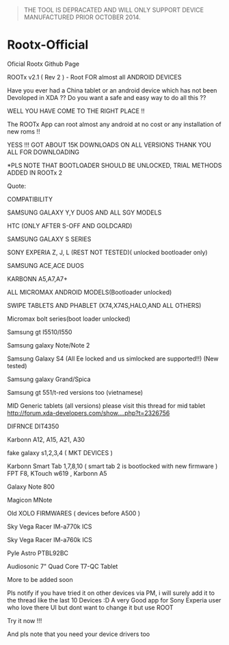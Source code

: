 > THE TOOL IS DEPRACATED AND WILL ONLY SUPPORT DEVICE MANUFACTURED PRIOR OCTOBER 2014.


Rootx-Official
==============

Oficial Rootx Github Page

ROOTx v2.1 ( Rev 2 ) - Root FOR almost all ANDROID DEVICES

Have you ever had a China tablet or an android device which has not been Devoloped in XDA ?? Do you want a safe and easy way to do all this ??

WELL YOU HAVE COME TO THE RIGHT PLACE !!

The ROOTx App can root almost any android at no cost or any installation of new roms !!

YESS !!! GOT ABOUT 15K DOWNLOADS ON ALL VERSIONS  THANK YOU ALL FOR DOWNLOADING 

*PLS NOTE THAT BOOTLOADER SHOULD BE UNLOCKED, TRIAL METHODS ADDED IN ROOTx 2


Quote:

COMPATIBILITY 

SAMSUNG GALAXY Y,Y DUOS AND ALL SGY MODELS

HTC (ONLY AFTER S-OFF AND GOLDCARD)

SAMSUNG GALAXY S SERIES

SONY EXPERIA Z, J, L (REST NOT TESTED)( unlocked bootloader only)

SAMSUNG ACE,ACE DUOS

KARBONN A5,A7,A7+

ALL MICROMAX ANDROID MODELS(Bootloader unlocked)

SWIPE TABLETS AND PHABLET (X74,X74S,HALO,AND ALL OTHERS)

Micromax bolt series(boot loader unlocked)

Samsung gt I5510/I550

Samsung galaxy Note/Note 2

Samsung Galaxy S4 (All Ee locked and us simlocked are supported!!) (New tested)

Samsung galaxy Grand/Spica

Samsung gt 551/t-red versions too (vietnamese)

MID Generic tablets (all versions)
please visit this thread for mid tablet
http://forum.xda-developers.com/show....php?t=2326756

DIFRNCE DIT4350

Karbonn A12, A15, A21, A30

fake galaxy s1,2,3,4 ( MKT DEVICES )

Karbonn Smart Tab 1,7,8,10
( smart tab 2 is bootlocked with new firmware  )
FPT F8, KTouch w619 , Karbonn A5

Galaxy Note 800

Magicon MNote

Old XOLO FIRMWARES ( devices before A500 )

Sky Vega Racer IM-a770k ICS 

Sky Vega Racer IM-a760k ICS

Pyle Astro PTBL92BC

Audiosonic 7" Quad Core T7-QC Tablet

More to be added soon 

Pls notify if you have tried it on other devices via PM, i will surely add it to the thread like the last 10 Devices :D
A very Good app for Sony Experia user who love there UI but dont want to change it but use ROOT

Try it now !!!

And pls note that you need your device drivers too

